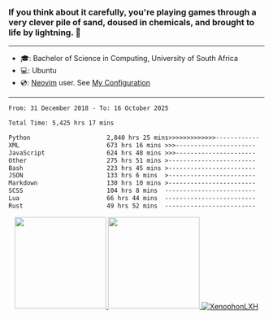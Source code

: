 ### If you think about it carefully, you're playing games through a very clever pile of sand, doused in chemicals, and brought to life by lightning.  👋

-------------------------------------------------------------------------------------------------------

- 🎓: Bachelor of Science in Computing, University of South Africa
- 💻: Ubuntu
- 💿: [Neovim](https://github.com/neovim/neovim) user. See [My Configuration](https://github.com/XenophonLXH/xenovim)

-------------------------------------------------------------------------------------------------------

<!--START_SECTION:waka-->

```txt
From: 31 December 2018 - To: 16 October 2025

Total Time: 5,425 hrs 17 mins

Python                     2,840 hrs 25 mins>>>>>>>>>>>>>------------   52.36 %
XML                        673 hrs 16 mins >>>----------------------   12.41 %
JavaScript                 624 hrs 48 mins >>>----------------------   11.52 %
Other                      275 hrs 51 mins >------------------------   05.09 %
Bash                       223 hrs 45 mins >------------------------   04.12 %
JSON                       133 hrs 6 mins  >------------------------   02.45 %
Markdown                   130 hrs 10 mins >------------------------   02.40 %
SCSS                       104 hrs 8 mins  -------------------------   01.92 %
Lua                        66 hrs 44 mins  -------------------------   01.23 %
Rust                       49 hrs 52 mins  -------------------------   00.92 %
```

<!--END_SECTION:waka-->


<p align="center">
    <a href="https://github.com/XenophonLXH">
        <img height="180em" src="https://github-readme-stats-eight-theta.vercel.app/api?username=XenophonLXH&show_icons=true&theme=algolia&include_all_commits=true&count_private=true"/>
        <img height="180em" src="https://github-readme-stats-eight-theta.vercel.app/api/top-langs/?username=XenophonLXH&layout=compact&langs_count=8&theme=algolia"/>
        <img align="center" src="https://github-readme-streak-stats.herokuapp.com/?user=XenophonLXH&theme=algolia" alt="XenophonLXH" />
    </a>
</p>
